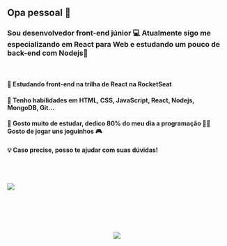 <h2> Opa pessoal 👀 </h2>
<h3> Sou desenvolvedor front-end júnior 💻 Atualmente sigo me especializando em React para Web e estudando um pouco de back-end com Nodejs🚀 </h3>
<br>


<h4> 🚀 Estudando front-end na trilha de React na RocketSeat </h4>
<h4> 🧰 Tenho habilidades em HTML, CSS, JavaScript, React, Nodejs, MongoDB, Git...</h4>
<h4> 💬 Gosto muito de estudar, dedico 80% do meu dia a programação 🐱‍👤 Gosto de jogar uns joguinhos 🎮  </h4>
<h4> 💡 Caso precise, posso te ajudar com suas dúvidas! </h4>
 
<br><br>                                                                                                                                         
 
<a target="_blank" href="https://www.linkedin.com/in/arthu0x7/">
  <img align="center" src="https://img.shields.io/badge/LinkedIn-0077B5?style=for-the-badge&logo=linkedin&logoColor=white"/>
</a>

<br><br><br><br>
<p align="center">
  <img src="https://occ-0-92-1723.1.nflxso.net/dnm/api/v6/9pS1daC2n6UGc3dUogvWIPMR_OU/AAAABf-OPaKzLzo9bMt7ytziIXBseM87KO4X7U9XJYyKmRpi1cnyqrXpp_hMEt0lh8ikAB25q6-3keYJgxjCAkkCJrK9ELF2wniHj3oqpEiQCWnxafQY.jpg?r=037"/>
</p>
